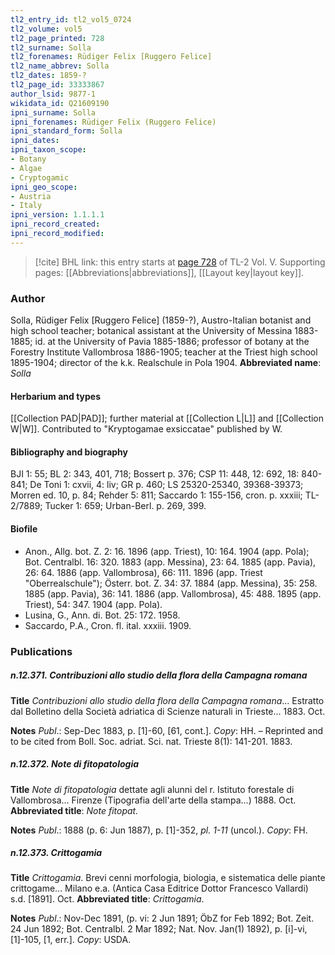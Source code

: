 ```yaml
---
tl2_entry_id: tl2_vol5_0724
tl2_volume: vol5
tl2_page_printed: 728
tl2_surname: Solla
tl2_forenames: Rüdiger Felix [Ruggero Felice]
tl2_name_abbrev: Solla
tl2_dates: 1859-?
tl2_page_id: 33333867
author_lsid: 9877-1
wikidata_id: Q21609190
ipni_surname: Solla
ipni_forenames: Rüdiger Felix (Ruggero Felice)
ipni_standard_form: Solla
ipni_dates: 
ipni_taxon_scope: 
- Botany
- Algae
- Cryptogamic
ipni_geo_scope: 
- Austria
- Italy
ipni_version: 1.1.1.1
ipni_record_created: 
ipni_record_modified:
---
```



> [!cite] BHL link: this entry starts at [page 728](https://www.biodiversitylibrary.org/page/33333867) of TL-2 Vol. V.
> Supporting pages: [[Abbreviations|abbreviations]], [[Layout key|layout key]].

### Author

Solla, Rüdiger Felix \[Ruggero Felice\] (1859-?), Austro-Italian botanist and high school teacher; botanical assistant at the University of Messina 1883-1885; id. at the University of Pavia 1885-1886; professor of botany at the Forestry Institute Vallombrosa 1886-1905; teacher at the Triest high school 1895-1904; director of the k.k. Realschule in Pola 1904. 
**Abbreviated name**: *Solla*

#### Herbarium and types

[[Collection PAD|PAD]]; further material at [[Collection L|L]] and [[Collection W|W]]. Contributed to "Kryptogamae exsiccatae" published by W.

#### Bibliography and biography

BJI 1: 55; BL 2: 343, 401, 718; Bossert p. 376; CSP 11: 448, 12: 692, 18: 840-841; De Toni 1: cxvii, 4: liv; GR p. 460; LS 25320-25340, 39368-39373; Morren ed. 10, p. 84; Rehder 5: 811; Saccardo 1: 155-156, cron. p. xxxiii; TL-2/7889; Tucker 1: 659; Urban-Berl. p. 269, 399.

#### Biofile

- Anon., Allg. bot. Z. 2: 16. 1896 (app. Triest), 10: 164. 1904 (app. Pola); Bot. Centralbl. 16: 320. 1883 (app. Messina), 23: 64. 1885 (app. Pavia), 26: 64. 1886 (app. Vallombrosa), 66: 111. 1896 (app. Triest "Oberrealschule"); Österr. bot. Z. 34: 37. 1884 (app. Messina), 35: 258. 1885 (app. Pavia), 36: 141. 1886 (app. Vallombrosa), 45: 488. 1895 (app. Triest), 54: 347. 1904 (app. Pola).
- Lusina, G., Ann. di. Bot. 25: 172. 1958.
- Saccardo, P.A., Cron. fl. ital. xxxiii. 1909.

### Publications

##### n.12.371. Contribuzioni allo studio della flora della Campagna romana

**Title**
*Contribuzioni allo studio della flora della Campagna romana*... Estratto dal Bolletino della Società adriatica di Scienze naturali in Trieste... 1883. Oct.

**Notes**
*Publ*.: Sep-Dec 1883, p. \[1\]-60, \[61, cont.\]. *Copy*: HH. – Reprinted and to be cited from Boll. Soc. adriat. Sci. nat. Trieste 8(1): 141-201. 1883.

##### n.12.372. Note di fitopatologia

**Title**
*Note di fitopatologia* dettate agli alunni del r. Istituto forestale di Vallombrosa... Firenze (Tipografia dell'arte della stampa...) 1888. Oct.
**Abbreviated title**: *Note fitopat.*

**Notes**
*Publ*.: 1888 (p. 6: Jun 1887), p. \[1\]-352, *pl. 1-11* (uncol.). *Copy*: FH.

##### n.12.373. Crittogamia

**Title**
*Crittogamia*. Brevi cenni morfologia, biologia, e sistematica delle piante crittogame... Milano e.a. (Antica Casa Editrice Dottor Francesco Vallardi) s.d. \[1891\]. Oct.
**Abbreviated title**: *Crittogamia*.

**Notes**
*Publ*.: Nov-Dec 1891, (p. vi: 2 Jun 1891; ÖbZ for Feb 1892; Bot. Zeit. 24 Jun 1892; Bot. Centralbl. 2 Mar 1892; Nat. Nov. Jan(1) 1892), p. \[i\]-vi, \[1\]-105, \[1, err.\]. *Copy*: USDA.

